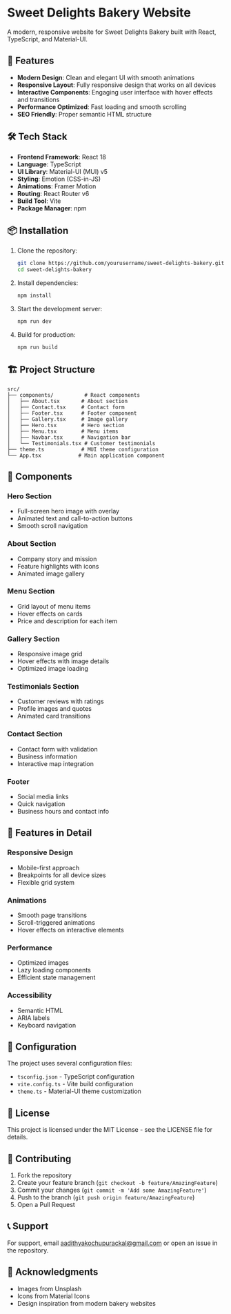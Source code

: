 # Sweet Delights Bakery Website

A modern, responsive website for Sweet Delights Bakery built with React, TypeScript, and Material-UI.

## 🚀 Features

- **Modern Design**: Clean and elegant UI with smooth animations
- **Responsive Layout**: Fully responsive design that works on all devices
- **Interactive Components**: Engaging user interface with hover effects and transitions
- **Performance Optimized**: Fast loading and smooth scrolling
- **SEO Friendly**: Proper semantic HTML structure

## 🛠️ Tech Stack

- **Frontend Framework**: React 18
- **Language**: TypeScript
- **UI Library**: Material-UI (MUI) v5
- **Styling**: Emotion (CSS-in-JS)
- **Animations**: Framer Motion
- **Routing**: React Router v6
- **Build Tool**: Vite
- **Package Manager**: npm

## 📦 Installation

1. Clone the repository:
   ```bash
   git clone https://github.com/yourusername/sweet-delights-bakery.git
   cd sweet-delights-bakery
   ```

2. Install dependencies:
   ```bash
   npm install
   ```

3. Start the development server:
   ```bash
   npm run dev
   ```

4. Build for production:
   ```bash
   npm run build
   ```

## 🏗️ Project Structure

```
src/
├── components/          # React components
│   ├── About.tsx       # About section
│   ├── Contact.tsx     # Contact form
│   ├── Footer.tsx      # Footer component
│   ├── Gallery.tsx     # Image gallery
│   ├── Hero.tsx        # Hero section
│   ├── Menu.tsx        # Menu items
│   ├── Navbar.tsx      # Navigation bar
│   └── Testimonials.tsx # Customer testimonials
├── theme.ts            # MUI theme configuration
└── App.tsx            # Main application component
```

## 🎨 Components

### Hero Section
- Full-screen hero image with overlay
- Animated text and call-to-action buttons
- Smooth scroll navigation

### About Section
- Company story and mission
- Feature highlights with icons
- Animated image gallery

### Menu Section
- Grid layout of menu items
- Hover effects on cards
- Price and description for each item

### Gallery Section
- Responsive image grid
- Hover effects with image details
- Optimized image loading

### Testimonials Section
- Customer reviews with ratings
- Profile images and quotes
- Animated card transitions

### Contact Section
- Contact form with validation
- Business information
- Interactive map integration

### Footer
- Social media links
- Quick navigation
- Business hours and contact info

## 🎯 Features in Detail

### Responsive Design
- Mobile-first approach
- Breakpoints for all device sizes
- Flexible grid system

### Animations
- Smooth page transitions
- Scroll-triggered animations
- Hover effects on interactive elements

### Performance
- Optimized images
- Lazy loading components
- Efficient state management

### Accessibility
- Semantic HTML
- ARIA labels
- Keyboard navigation

## 🔧 Configuration

The project uses several configuration files:

- `tsconfig.json` - TypeScript configuration
- `vite.config.ts` - Vite build configuration
- `theme.ts` - Material-UI theme customization

## 📝 License

This project is licensed under the MIT License - see the LICENSE file for details.

## 👥 Contributing

1. Fork the repository
2. Create your feature branch (`git checkout -b feature/AmazingFeature`)
3. Commit your changes (`git commit -m 'Add some AmazingFeature'`)
4. Push to the branch (`git push origin feature/AmazingFeature`)
5. Open a Pull Request

## 📞 Support

For support, email aadithyakochupurackal@gmail.com or open an issue in the repository.

## 🙏 Acknowledgments

- Images from Unsplash
- Icons from Material Icons
- Design inspiration from modern bakery websites
